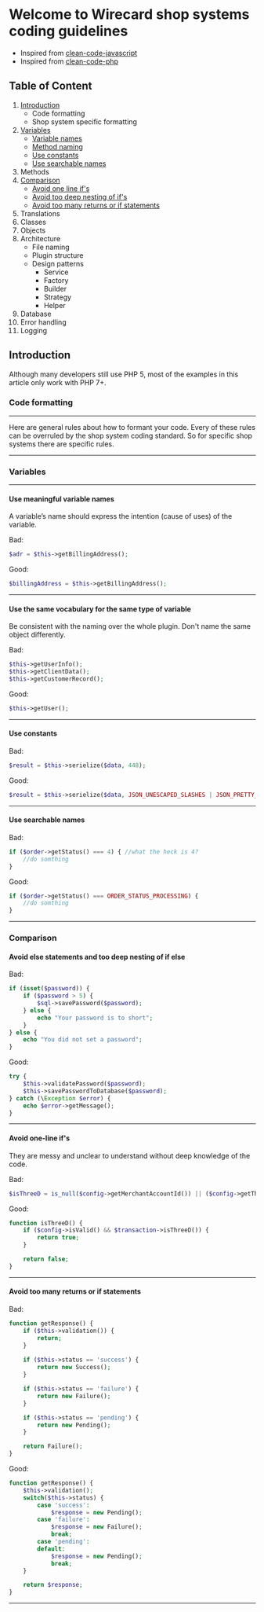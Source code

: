 # Welcome to Wirecard shop systems coding guidelines

+ Inspired from [clean-code-javascript](https://github.com/ryanmcdermott/clean-code-javascript)
+ Inspired from [clean-code-php](https://github.com/jupeter/clean-code-php)

## Table of Content

1. [Introduction](#introduction)
   * Code formatting
   * Shop system specific formatting
2. [Variables](#variables)
   * [Variable names](#use-meaningful-variable-names)
   * [Method naming](#use-the-same-vocabulary-for-the-same-type-of-variable)
   * [Use constants](#use-constants)
   * [Use searchable names](#use-searchable-names)
3. Methods
4. [Comparison](#comparison)
    * [Avoid one line if's](#avoid-one-line-ifs)
    * [Avoid too deep nesting of if's](#avoid-else-statements-and-too-deep-nesting-of-if-else)
    * [Avoid too many returns or if statements](#avoid-too-many-returns-or-if-statements)
5. Translations
6. Classes
7. Objects
8. Architecture
   * File naming
   * Plugin structure
   * Design patterns
      * Service
      * Factory
      * Builder
      * Strategy
      * Helper
9. Database
10. Error handling
11. Logging

## Introduction

Although many developers still use PHP 5, most of the examples in this article only work with PHP 7+.

### Code formatting
___
Here are general rules about how to formant your code. Every of these rules can be overruled by the shop system coding standard. So for specific shop systems there are specific rules.
___

### Variables
___

#### Use meaningful variable names
A variable’s name should express the intention (cause of uses) of the variable.

Bad:
```php
$adr = $this->getBillingAddress();
```

Good:
```php
$billingAddress = $this->getBillingAddress();
```
___

#### Use the same vocabulary for the same type of variable
Be consistent with the naming over the whole plugin. Don't name the same object differently.

Bad:
```php
$this->getUserInfo();
$this->getClientData();
$this->getCustomerRecord();
```

Good:
```php
$this->getUser();
```
___

#### Use constants

Bad:
```php
$result = $this->serielize($data, 448);
```

Good:
```php
$result = $this->serielize($data, JSON_UNESCAPED_SLASHES | JSON_PRETTY_PRINT | JSON_UNESCAPED_UNICODE);
```
___

#### Use searchable names 

Bad:
```php
if ($order->getStatus() === 4) { //what the heck is 4?
    //do somthing
}
```

Good:
```php
if ($order->getStatus() === ORDER_STATUS_PROCESSING) {
    //do somthing
}
```
___

### Comparison

#### Avoid else statements and too deep nesting of if else

Bad:
```php
if (isset($password)) {
    if ($password > 5) {
        $sql->savePassword($password);
    } else {
        echo "Your password is to short";
    }
} else {
    echo "You did not set a password";
}
```

Good:
```php
try {
    $this->validatePassword($password);
    $this->savePasswordToDatabase($password);
} catch (\Exception $error) {
    echo $error->getMessage();
}
```
___

#### Avoid one-line if's
They are messy and unclear to understand without deep knowledge of the code.

Bad:
```php
$isThreeD = is_null($config->getMerchantAccountId()) || ($config->getThreeDMerchantAccountId() && ($transaction->isFallback() || $transaction->getThreeD())) ? true : false;
```

Good:
```php
function isThreeD() {
    if ($config->isValid() && $transaction->isThreeD()) {
        return true;
    }

    return false;
}
```
___

#### Avoid too many returns or if statements

Bad:
```php
function getResponse() {
    if ($this->validation()) {
        return;
    }
    
    if ($this->status == 'success') {
        return new Success();
    }

    if ($this->status == 'failure') {
        return new Failure();
    }

    if ($this->status == 'pending') {
        return new Pending();
    }

    return Failure();
}
```

Good:
```php
function getResponse() {
    $this->validation();
    switch($this->status) {
        case 'success':
            $response = new Pending();
        case 'failure':
            $response = new Failure();
            break;
        case 'pending':
        default:
            $response = new Pending();
            break;
    }

    return $response;
}
```
___
